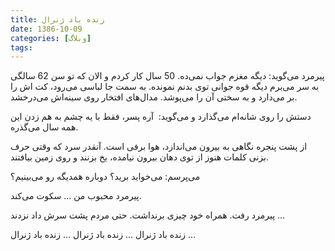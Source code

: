 ```yaml
---
title: زنده باد ژنرال
date: 1386-10-09
categories: [وبلاگ]
tags:
---
```


پیرمرد می‌گوید: دیگه مغزم جواب نمی‌ده. 50 سال کار کردم و الان که تو سن 62 سالگی به سر می‌برم دیگه قوه جوانی توی بدنم نمونده. به سمت جا لباسی می‌رود، کت اش را بر می‌دارد و به سختی آن را می‌پوشد. مدال‌های افتخار روی سینه‌اش می‌درخشد.

<!--more-->

دستش را روی شانه‌ام می‌گذارد و می‌گوید:  آره پسر، فقط با یه چشم به هم زدن این همه سال می‌گذره.

از پشت پنجره نگاهی به بیرون می‌اندازد، هوا برفی است. آنقدر سرد که وقتی حرف بزنی کلمات هنوز از توی دهان بیرون نیامده، یخ بزنند و روی زمین بیافتند.

می‌پرسم: می‌خواید برید؟ دوباره همدیگه رو می‌بینیم؟

پیرمرد محبوب من ... سکوت می‌کند.

پیرمرد رفت. همراه خود چیزی برنداشت. حتی مردم پشت سرش داد نزدند ...

زنده باد ژنرال ... زنده باد ژنرال ... زنده باد ژنرال ...
